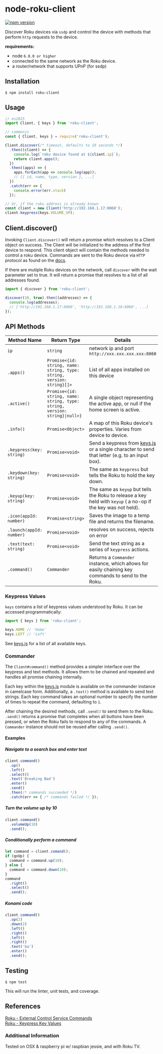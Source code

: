 # node-roku-client

[![npm version](https://badge.fury.io/js/roku-client.svg)](https://badge.fury.io/js/roku-client)

Discover Roku devices via `ssdp` and control the device with methods that perform `http` requests to the device.

**requirements:**
  - node `6.0.0 or higher`
  - connected to the same network as the Roku device.
  - a router/network that supports UPnP (for ssdp)

## Installation

`$ npm install roku-client`

## Usage

```js
// es2015
import Client, { keys } from 'roku-client';

// commonjs
const { Client, keys } = require('roku-client');

Client.discover(/* timeout, defaults to 10 seconds */)
  .then((client) => {
    console.log(`roku device found at ${client.ip}`);
    return client.apps();
  })
  .then((apps) => {
    apps.forEach(app => console.log(app));
    // [{ id, name, type, version }, ...]
  })
  .catch(err => {
    console.error(err.stack)
  });

// Or, if the roku address is already known
const client = new Client('http://192.168.1.17:8060');
client.keypress(keys.VOLUME_UP);
```
## Client.discover()
Invoking `Client.discover()` will return a promise which resolves to a Client object on success. The Client will be initialized to the address of the first device to respond. This client object will contain the methods needed to control a roku device. Commands are sent to the Roku device via `HTTP` protocol as found on the [docs][1].

If there are mutiple Roku devices on the network, call `discover` with the wait parameter set to true. It will return a promise that resolves to a list of all addresses found.

```js
import { discover } from 'roku-client';

discover(10, true).then((addresses) => {
  console.log(addresses);
  // ['http://192.168.1.17:8060', 'http://192.168.1.18:8060', ...]
});
```

## API Methods
| **Method Name** | **Return Type** | **Details** |
|---|---|---|
| `ip` | `string` | network ip and port `http://xxx.xxx.xxx.xxx:8060` |
| `.apps()` | `Promise<{id: string, name: string, type: string, version: string}[]>` |  List of all apps installed on this device |
| `.active()` | `Promise<{id: string, name: string, type: string, version: string}\|null>}` | A single object representing the active app, or null if the home screen is active. |
| `.info()` | `Promise<Object>` | A map of this Roku device's properties. Varies from device to device. |
| `.keypress(key: string)` | `Promise<void>` | Send a keypress from [keys.js](lib/keys.js) or a single character to send that letter (e.g. to an input box). |
| `.keydown(key: string)`| `Promise<void>` | The same as `keypress` but tells the Roku to hold the key down. |
| `.keyup(key: string)` | `Promise<void>` | The same as `keyup` but tells the Roku to release a key held with `keyup` ( a no-op if the key was not held). |
| `.icon(appId: number)` | `Promise<string>` | Saves the image to a temp file and returns the filename. |
| `.launch(appId: number)` | `Promise<void>` | resolves on success, rejects on error |
| `.text(text: string)` | `Promise<void>` | Send the text string as a series of `keypress` actions. |
| `.command()` | `Commander` | Returns a `Commander` instance, which allows for easily chaining key commands to send to the Roku. |

### Keypress Values

`keys` contains a list of keypress values understood by Roku. It can be accessed programmatically:

```js
import { keys } from 'roku-client';

keys.HOME // 'Home'
keys.LEFT // 'Left'
```

See [keys.js](lib/keys.js) for a list of all available keys.

### Commander

The `Client#command()` method provides a simpler interface over the keypress and text methods.
It allows them to be chained and repeated and handles all promise chaining internally.

Each key within the [keys.js](lib/keys.js) module is available on the commander
instance in camelcase form. Additionally, a `.text()` method is available to send
text strings. Each key command takes an optional number to specify the number
of times to repeat the command, defaulting to `1`.

After chaining the desired methods, call `.send()` to send them to the Roku. `.send()` returns
a promise that completes when all buttons have been pressed, or when the Roku fails to respond to
any of the commands. A `Commander` instance should not be reused after calling `.send()`.

#### Examples

##### Navigate to a search box and enter text
```js
client.command()
  .up()
  .left()
  .select()
  .text('Breaking Bad')
  .enter()
  .send()
  .then(/* commands succeeded */)
  .catch(err => { /* commands failed */ });
```

##### Turn the volume up by 10
```js
client.command()
  .volumeUp(10)
  .send();
```

##### Conditionally perform a command
```js
let command = client.comand();
if (goUp) {
  command = command.up(10);
} else {
  command = command.down(10);
}
command
  .right()
  .select()
  .send();
```

##### Konami code
```js
client.command()
  .up(2)
  .down(2)
  .left()
  .right()
  .left()
  .right()
  .text('ba')
  .enter()
  .send();
```

## Testing
`$ npm test`

This will run the linter, unit tests, and coverage.

## References

[Roku - External Control Service Commands][1]<br>
[Roku - Keypress Key Values][2]

### Additional Information

Tested on OSX & raspberry pi w/ raspbian jessie, and with Roku TV.

<!-- urls -->
[1]: https://sdkdocs.roku.com/display/sdkdoc/External+Control+API
[2]: https://sdkdocs.roku.com/display/sdkdoc/External+Control+API#ExternalControlAPI-KeypressKeyValues
